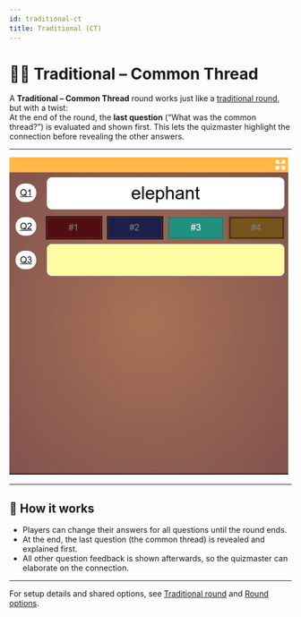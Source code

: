 ```yaml
---
id: traditional-ct
title: Traditional (CT)
---
```


# 📝🧵 Traditional – Common Thread

A **Traditional – Common Thread** round works just like a [traditional round](030-traditional.md), but with a twist:  
At the end of the round, the **last question** (“What was the common thread?”) is evaluated and shown first. This lets the quizmaster highlight the connection before revealing the other answers.

---

![Screenshot of traditional round in player screen](../../assets/images/round-modes/traditional-answer-screen.png)

---

## 📝 How it works

- Players can change their answers for all questions until the round ends.
- At the end, the last question (the common thread) is revealed and explained first.
- All other question feedback is shown afterwards, so the quizmaster can elaborate on the connection.

---

For setup details and shared options, see [Traditional round](030-traditional.md) and [Round options](../editor/008-round-options.md).
